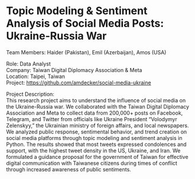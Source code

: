 # Topic Modeling & Sentiment Analysis of Social Media Posts: Ukraine-Russia War
Team Members: Haider (Pakistan), Emil (Azerbaijan), Amos (USA)  

Role: Data Analyst  
Company: Taiwan Digital Diplomacy Association & Meta  
Location: Taipei, Taiwan  
Project: https://github.com/amdecker/social-media-ukraine  

Project Description:  
This research project aims to understand the influence of social media on the Ukraine-Russia war. We collaborated with the Taiwan Digital Diplomacy Association and Meta to collect data from 200,000+ posts on Facebook, Telegram, and Twitter from officials like Ukraine President “Volodymyr Zelenskyy,” the Ukrainian ministry of foreign affairs, and local newspapers. We analyzed public response, sentimental behavior, and trend creation on social media platforms through topic modeling and sentiment analysis in Python.
The results showed that most tweets expressed condolences and support, with the highest tweet density in the US, Ukraine, and Iran. We formulated a guidance proposal for the government of Taiwan for effective digital communication with Taiwanese citizens during times of conflict through increased awareness of public sentiments.
